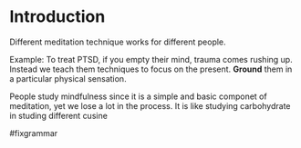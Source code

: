 # Introduction

Different meditation technique works for different people.

Example: To treat PTSD, if you empty their mind, trauma comes rushing up. Instead we teach them techniques to focus on the present. **Ground** them in a particular physical sensation.

People study mindfulness since it is a simple and basic componet of meditation, yet we lose a lot in the process. It is like studying carbohydrate in studing different cusine


#fixgrammar
